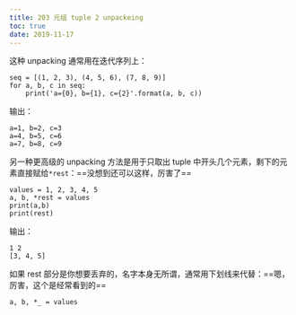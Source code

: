 ```yaml
---
title: 203 元组 tuple 2 unpackeing
toc: true
date: 2019-11-17
---
```


这种 unpacking 通常用在迭代序列上：


```
seq = [(1, 2, 3), (4, 5, 6), (7, 8, 9)]
for a, b, c in seq:
    print('a={0}, b={1}, c={2}'.format(a, b, c))
```
输出：
```
a=1, b=2, c=3
a=4, b=5, c=6
a=7, b=8, c=9
```

另一种更高级的 unpacking 方法是用于只取出 tuple 中开头几个元素，剩下的元素直接赋给`*rest`：==没想到还可以这样，厉害了==

```
values = 1, 2, 3, 4, 5
a, b, *rest = values
print(a,b)
print(rest)
```
输出：
```
1 2
[3, 4, 5]
```

如果 rest 部分是你想要丢弃的，名字本身无所谓，通常用下划线来代替：==嗯，厉害，这个是经常看到的==

```
a, b, *_ = values
```
